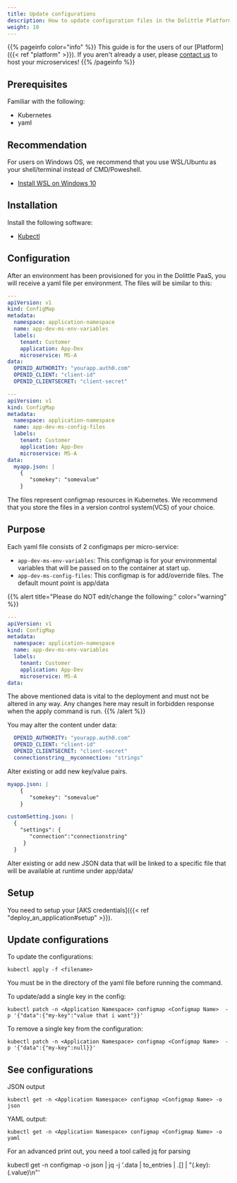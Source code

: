 ```yaml
---
title: Update configurations
description: How to update configuration files in the Dolittle Platform
weight: 10
---
```


{{% pageinfo color="info" %}}
This guide is for the users of our [Platform]({{< ref "platform" >}}). If you aren't already a user, please [contact us](https://www.dolittle.com/contact-us) to host your microservices!
{{% /pageinfo %}}

## Prerequisites
Familiar with the following:
- Kubernetes
- yaml

## Recommendation
For users on Windows OS, we recommend that you use WSL/Ubuntu as your shell/terminal instead of CMD/Poweshell.

- [Install WSL on Windows 10](https://docs.microsoft.com/en-us/windows/wsl/install-win10)

## Installation
Install the following software:

- [Kubectl](https://kubernetes.io/docs/tasks/tools/install-kubectl/)

## Configuration

After an environment has been provisioned for you in the Dolittle PaaS, you will receive a yaml file per environment. The files will be similar to this:

```yaml
---
apiVersion: v1
kind: ConfigMap
metadata:
  namespace: application-namespace
  name: app-dev-ms-env-variables
  labels:
    tenant: Customer
    application: App-Dev
    microservice: MS-A
data:
  OPENID_AUTHORITY: "yourapp.auth0.com"
  OPENID_CLIENT: "client-id"
  OPENID_CLIENTSECRET: "client-secret"

---
apiVersion: v1
kind: ConfigMap
metadata:
  namespace: application-namespace
  name: app-dev-ms-config-files
  labels:
    tenant: Customer
    application: App-Dev
    microservice: MS-A
data:
  myapp.json: |
    {
       "somekey": "somevalue"
    }
```

The files represent configmap resources in Kubernetes. We recommend that you store the files in a version control system(VCS) of your choice. 

## Purpose

Each yaml file consists of 2 configmaps per micro-service:

- `app-dev-ms-env-variables`: This configmap is for your environmental variables that will be passed on to the container at start up.
- `app-dev-ms-config-files`: This configmap is for add/override files. The default mount point is app/data


{{% alert title="Please do NOT edit/change the following:" color="warning" %}}

```yaml
---
apiVersion: v1
kind: ConfigMap
metadata:
  namespace: application-namespace
  name: app-dev-ms-env-variables
  labels:
    tenant: Customer
    application: App-Dev
    microservice: MS-A
data:
```
The above mentioned data is vital to the deployment and must not be altered in any way. Any changes here may result in forbidden response when the apply command is run.
{{% /alert %}}



You may alter the content under data:
```yaml
  OPENID_AUTHORITY: "yourapp.auth0.com"
  OPENID_CLIENT: "client-id"
  OPENID_CLIENTSECRET: "client-secret"
  connectionstring__myconnection: "strings"
```

Alter existing or add new key/value pairs.

```yaml
myapp.json: |
    {
       "somekey": "somevalue"
    }

customSetting.json: |
  {
    "settings": {
       "connection":"connectionstring"
     }
  }
```

Alter existing or add new JSON data that will be linked to a specific file that will be available at runtime under app/data/

## Setup

You need to setup your [AKS credentials]({{< ref "deploy_an_application#setup" >}}).

## Update configurations

To update the configurations:

```shell
kubectl apply -f <filename>
```

You must be in the directory of the yaml file before running the command.


To update/add a single key in the config:

```shell
kubectl patch -n <Application Namespace> configmap <Configmap Name>  -p '{"data":{"my-key":"value that i want"}}'
```

To remove a single key from the configuration:

```shell
kubectl patch -n <Application Namespace> configmap <Configmap Name>  -p '{"data":{"my-key":null}}'
```


## See configurations


JSON output

```shell
kubectl get -n <Application Namespace> configmap <Configmap Name> -o json
```

YAML output:

```shell
kubectl get -n <Application Namespace> configmap <Configmap Name> -o yaml
```




For an advanced print out, you need a tool called jq for parsing

kubectl get -n <Application Namespace> configmap <Configmap Name> -o json | jq -j '.data | to_entries | .[] | "\(.key): \(.value)\n"'
